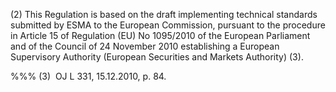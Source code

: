 (2) This Regulation is based on the draft implementing technical standards submitted by ESMA to the European Commission, pursuant to the procedure in Article 15 of Regulation (EU) No 1095/2010 of the European Parliament and of the Council of 24 November 2010 establishing a European Supervisory Authority (European Securities and Markets Authority) (3).

%%% (3)  OJ L 331, 15.12.2010, p. 84.
